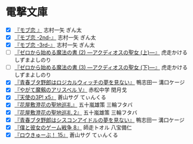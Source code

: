 # 電撃文庫

* [x] [『モブ恋 』](http://www.amazon.co.jp/dp/4048668095/) 志村一矢 ぎん太
* [x] [『モブ恋 -2nd-』](http://www.amazon.co.jp/dp/4048669450/) 志村一矢 ぎん太
* [x] [『モブ恋 -3rd-』](http://www.amazon.co.jp/dp/4048650601/) 志村一矢 ぎん太
* [ ] [『ゼロから始める魔法の書 (2) ―アクディオスの聖女 (上)―』](http://www.amazon.co.jp/dp/4048666495/) 虎走かける しずまよしのり
* [ ] [『ゼロから始める魔法の書 (3) ―アクディオスの聖女 (下)―』](http://www.amazon.co.jp/dp/4048692569/) 虎走かける しずまよしのり
* [x] [『青春ブタ野郎はロジカルウィッチの夢を見ない』](http://www.amazon.co.jp/dp/4048691734/) 鴨志田一 溝口ケージ
* [x] [『やがて魔剱のアリスベル V』](http://www.amazon.co.jp/dp/4048690430/) 赤松中学 閏月戈
* [x] [『天使の3P! x5』](http://www.amazon.co.jp/dp/4048692571/) 蒼山サグ てぃんくる
* [x] [『花屋敷澄花の聖地巡礼』](http://www.amazon.co.jp/dp/4048917455/) 五十嵐雄策 三輪フタバ
* [x] [『花屋敷澄花の聖地巡礼 2』](http://www.amazon.co.jp/dp/4048660297/) 五十嵐雄策 三輪フタバ
* [x] [『青春ブタ野郎はシスコンアイドルの夢を見ない』](http://www.amazon.co.jp/dp/4048651356/) 鴨志田一 溝口ケージ
* [x] [『僕と彼女のゲーム戦争 8』](http://www.amazon.co.jp/dp/4048651318/) 師走トオル 八宝備仁
* [x] [『ロウきゅーぶ！ 15』](http://www.amazon.co.jp/dp/4048651929/) 蒼山サグ てぃんくる
